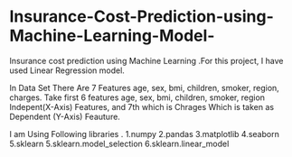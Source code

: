 # Insurance-Cost-Prediction-using-Machine-Learning-Model-
Insurance cost prediction using Machine Learning .For this project, I have used Linear Regression model.

In Data Set There Are 7 Features age, sex, bmi, children, smoker, region, charges.
Take first 6 features age, sex, bmi, children, smoker, region Indepent(X-Axis) Features, and 7th which is Chrages Which is taken as Dependent (Y-Axis) Feauture.

I am Using Following libraries .
1.numpy
2.pandas
3.matplotlib
4.seaborn
5.sklearn
5.sklearn.model_selection
6.sklearn.linear_model
